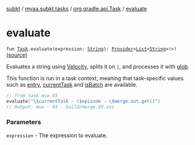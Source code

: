 [subkt](../../index.md) / [myaa.subkt.tasks](../index.md) / [org.gradle.api.Task](index.md) / [evaluate](./evaluate.md)

# evaluate

`fun `[`Task`](https://docs.gradle.org/current/javadoc/org/gradle/api/Task.html)`.evaluate(expression: `[`String`](https://kotlinlang.org/api/latest/jvm/stdlib/kotlin/-string/index.html)`): `[`Provider`](https://docs.gradle.org/current/javadoc/org/gradle/api/provider/Provider.html)`<`[`List`](https://kotlinlang.org/api/latest/jvm/stdlib/kotlin.collections/-list/index.html)`<`[`String`](https://kotlinlang.org/api/latest/jvm/stdlib/kotlin/-string/index.html)`>!>!` [(source)](https://github.com/Myaamori/SubKt/blob/0.1.9/src/main/kotlin/myaa/subkt/tasks/plugin.kt#L224)

Evaluates a string using [Velocity](https://velocity.apache.org/engine/2.2/user-guide.html),
splits it on `|`, and processes it with [glob](../org.gradle.api.-project/glob.md).

This function is run in a task context, meaning that task-specific values such as
[entry](entry.md), [currentTask](current-task.md) and [isBatch](is-batch.md) are available.

``` kotlin
// from task mux.03
evaluate("\$currentTask - \$episode - \$merge.out.get()")
// Output: mux - 03 - build/merge.03.ass
```

### Parameters

`expression` - The expression to evaluate.